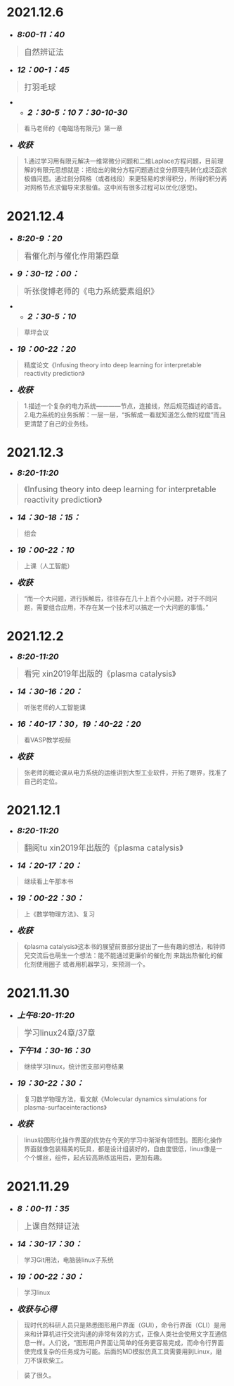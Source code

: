 #  2021.12.6
* <font size=4>__*8:00-11：40*__</font>
> <font size=4>自然辨证法</font>
* <font size=4>__*12：00-1：45*__</font>
> <font size=4>打羽毛球</font>
* * <font size=4>__*2：30-5：10  7：30-10-30*__</font>
> 看马老师的《电磁场有限元》第一章
* <font size=4>__*收获*__</font>
>1.通过学习用有限元解决一维常微分问题和二维Laplace方程问题，目前理解的有限元思想就是：把给出的微分方程问题通过变分原理先转化成泛函求极值问题。通过剖分网格（或者线段）来更轻易的求得积分，所得的积分再对网格节点求偏导来求极值。这中间有很多过程可以优化(感觉)。

#  2021.12.4
* <font size=4>__*8:20-9：20*__</font>
> <font size=4>看催化剂与催化作用第四章</font>
* <font size=4>__*9：30-12：00：*__</font>
> <font size=4>听张俊博老师的《电力系统要素组织》</font>
* * <font size=4>__*2：30-5：10*__</font>
>草坪会议
* <font size=4>__*19：00-22：20*__</font>
>精度论文《Infusing theory into deep learning for interpretable reactivity prediction》
* <font size=4>__*收获*__</font>
>1.描述一个复杂的电力系统————节点，连接线，然后规范描述的语言。
>2.电力系统的业务拆解：一层一层，“拆解成一看就知道怎么做的程度”而且更清楚了自己的业务线。



#  2021.12.3
* <font size=4>__*8:20-11:20*__</font>
> <font size=4>《Infusing theory into deep learning for interpretable reactivity prediction》</font>
* <font size=4>__*14：30-18：15：*__</font>
>组会
* <font size=4>__*19：00-22：10*__</font>
>上课（人工智能）
* <font size=4>__*收获*__</font>
>“而一个大问题，进行拆解后，往往存在几十上百个小问题，对于不同问题，需要组合应用，不存在某一个技术可以搞定一个大问题的事情。”



#  2021.12.2
* <font size=4>__*8:20-11:20*__</font>
> <font size=4>看完 xin2019年出版的《plasma catalysis》</font>
* <font size=4>__*14：30-16：20：*__</font>
>听张老师的人工智能课
* <font size=4>__*16：40-17：30，19：40-22：20*__</font>
>看VASP教学视频
* <font size=4>__*收获*__</font>
>张老师的概论课从电力系统的运维讲到大型工业软件，开拓了眼界，找准了自己的定位。

#  2021.12.1
* <font size=4>__*8:20-11:20*__</font>
> <font size=4>翻阅tu xin2019年出版的《plasma catalysis》</font>
* <font size=4>__*14：20-17：20：*__</font>
>继续看上午那本书
* <font size=4>__*19：00-22：30：*__</font>
>上《数学物理方法》、复习
* <font size=4>__*收获*__</font>
>《plasma catalysis》这本书的展望前景部分提出了一些有趣的想法，和钟师兄交流后也萌生一个想法：能不能通过更廉价的催化剂  来跳出热催化的催化剂使用圈子
>或者用机器学习，来预测一个。

#  2021.11.30
* <font size=4>__*上午8:20-11:20*__</font>
> <font size=4>学习linux24章/37章</font>
* <font size=4>__*下午14：30-16：30*__</font>
>继续学习linux，统计团支部问卷结果
* <font size=4>__*19：30-22：30：*__</font>
>复习数学物理方法，看文献《Molecular dynamics simulations for plasma-surfaceinteractions》
* <font size=4>__*收获*__</font>
>linux较图形化操作界面的优势在今天的学习中渐渐有领悟到。图形化操作界面就像包装精美的玩具，都是设计组装好的，自由度很低，linux像是一个个螺丝，组件，起点较高熟练运用后，更加有趣。

#  2021.11.29
* <font size=4>__*8：00-11：35*__</font>
> <font size=4>上课自然辩证法</font>
* <font size=4>__*14：30-17：30：*__</font>
>学习Git用法，电脑装linux子系统
* <font size=4>__*19：00-22：30：*__</font>
>学习linux
* <font size=4>__*收获与心得*__</font>
>现时代的科研人员只是熟悉图形用户界面（GUI），命令行界面（CLI）是用来和计算机进行交流沟通的非常有效的方式，正像人类社会使用文字互通信息一样。人们说，“图形用户界面让简单的任务更容易完成，而命令行界面使完成复杂的任务成为可能。后面的MD模拟仿真工具需要用到Linux，磨刀不误砍柴工。

>装了很久。

